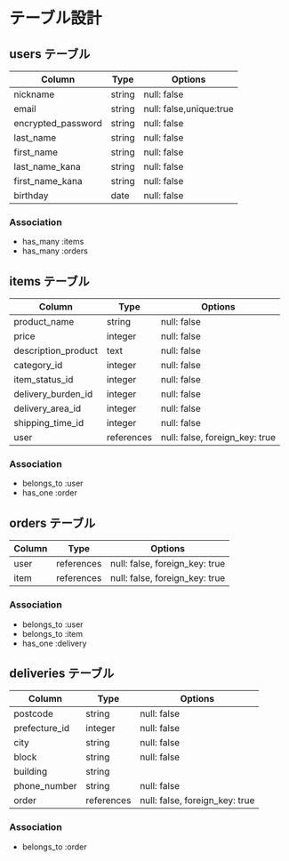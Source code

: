 # テーブル設計

## users テーブル

| Column               | Type    | Options                 |
| -------------------- | ------- | ----------------------- |
| nickname             | string  | null: false             |
| email                | string  | null: false,unique:true |
| encrypted_password   | string  | null: false             |
| last_name            | string  | null: false             |
| first_name           | string  | null: false             |
| last_name_kana       | string  | null: false             |
| first_name_kana      | string  | null: false             |
| birthday             | date    | null: false             |

### Association

- has_many :items
- has_many :orders

## items テーブル

| Column              | Type          | Options                        |
| ------------------- |  ------------ | ------------------------------ |
| product_name        | string        | null: false                    |
| price               | integer       | null: false                    |
| description_product | text          | null: false                    |
| category_id         | integer       | null: false                    |
| item_status_id      | integer       | null: false                    |
| delivery_burden_id  | integer       | null: false                    |
| delivery_area_id    | integer       | null: false                    |
| shipping_time_id    | integer       | null: false                    |
| user                | references    | null: false, foreign_key: true |

### Association

- belongs_to :user
- has_one :order


## orders テーブル

| Column   | Type        | Options                        |
| -------- | ----------- | ------------------------------ |
| user     | references  | null: false, foreign_key: true |
| item     | references  | null: false, foreign_key: true |

### Association

- belongs_to :user
- belongs_to :item
- has_one :delivery


## deliveries テーブル

| Column          | Type        | Options                        |
| --------------- | ----------- | ------------------------------ |
| postcode        | string      | null: false                    |
| prefecture_id   | integer     | null: false                    |
| city            | string      | null: false                    |
| block           | string      | null: false                    |
| building        | string      |                                |
| phone_number    | string      | null: false                    |
| order           | references  | null: false, foreign_key: true |

### Association

- belongs_to :order